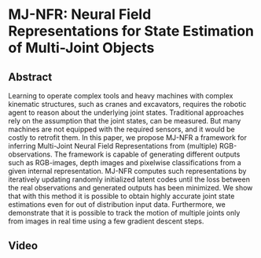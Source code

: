 # MJ-NFR: Neural Field Representations for State Estimation of Multi-Joint Objects

## Abstract
Learning to operate complex tools and heavy machines with complex kinematic structures, 
such as cranes and excavators, requires the robotic agent to reason about the underlying joint states. 
Traditional approaches rely on the assumption that the joint states, can be measured. 
But many machines are not equipped with the required sensors, and it would be costly to retrofit them. 
In this paper, we propose MJ-NFR a framework for inferring Multi-Joint Neural Field Representations 
from (multiple) RGB-observations. The framework is capable of generating different outputs such as RGB-images, 
depth images and pixelwise classifications from a given internal representation. MJ-NFR computes such
representations by iteratively updating randomly initialized latent codes until the loss between 
the real observations and generated outputs has been minimized. 
We show that with this method it is possible to obtain highly accurate joint state estimations even 
for out of distribution input data. Furthermore, we demonstrate that it is possible to 
track the motion of multiple joints only from images in real time using a few gradient descent steps.
## Video <a name="Video"></a>
